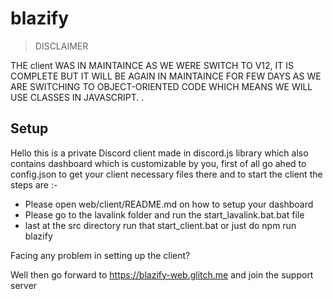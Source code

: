 # blazify

> DISCLAIMER

THE client WAS IN MAINTAINCE AS WE WERE SWITCH TO V12, IT IS COMPLETE BUT IT WILL BE AGAIN IN MAINTAINCE FOR FEW DAYS AS WE ARE SWITCHING TO OBJECT-ORIENTED CODE WHICH MEANS WE WILL USE CLASSES IN JAVASCRIPT. .

## Setup

Hello this is a private Discord client made in discord.js library which also contains dashboard which is customizable by you, first of all go ahed to config.json to get your client necessary files there and to start the client the steps are :-

- Please open web/client/README.md on how to setup your dashboard
- Please go to the lavalink folder and run the start_lavalink.bat.bat file
- last at the src directory run that start_client.bat or just do npm run blazify

Facing any problem in setting up the client?

Well then go forward to https://blazify-web.glitch.me and join the support server

